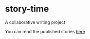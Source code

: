 # story-time
A collaborative writing project

You can read the published stories [here](https://blog.tymoon.eu/tagged/s:story%20time)

